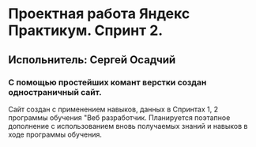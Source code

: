 # Проектная работа Яндекс Практикум. Спринт 2.
## Испольнитель: Сергей Осадчий
### С помощью простейших комант верстки создан одностраничный сайт.

Сайт создан с применением навыков, данных в Спринтах 1, 2 программы обучения "Веб разработчик.
Планируется поэтапное дополнение с использованием вновь получаемых знаний и навыков в ходе программы обучения.